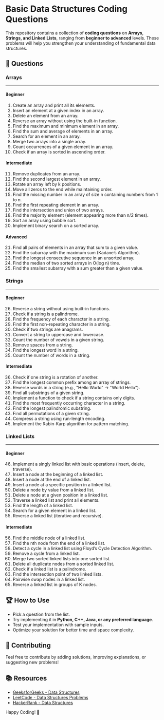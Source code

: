 # Basic Data Structures Coding Questions

This repository contains a collection of **coding questions** on **Arrays, Strings, and Linked Lists**, ranging from **beginner to advanced** levels. These problems will help you strengthen your understanding of fundamental data structures.

## 📌 **Questions**

### **Arrays**

---

#### **Beginner**
1. Create an array and print all its elements.
2. Insert an element at a given index in an array.
3. Delete an element from an array.
4. Reverse an array without using the built-in function.
5. Find the maximum and minimum element in an array.
6. Find the sum and average of elements in an array.
7. Search for an element in an array.
8. Merge two arrays into a single array.
9. Count occurrences of a given element in an array.
10. Check if an array is sorted in ascending order.

#### **Intermediate**
11. Remove duplicates from an array.
12. Find the second largest element in an array.
13. Rotate an array left by k positions.
14. Move all zeros to the end while maintaining order.
15. Find the missing number in an array of size n containing numbers from 1 to n.
16. Find the first repeating element in an array.
17. Find the intersection and union of two arrays.
18. Find the majority element (element appearing more than n/2 times).
19. Sort an array using bubble sort.
20. Implement binary search on a sorted array.

#### **Advanced**
21. Find all pairs of elements in an array that sum to a given value.
22. Find the subarray with the maximum sum (Kadane’s Algorithm).
23. Find the longest consecutive sequence in an unsorted array.
24. Find the median of two sorted arrays in O(log n) time.
25. Find the smallest subarray with a sum greater than a given value.

### **Strings**

---

#### **Beginner**
26. Reverse a string without using built-in functions.
27. Check if a string is a palindrome.
28. Find the frequency of each character in a string.
29. Find the first non-repeating character in a string.
30. Check if two strings are anagrams.
31. Convert a string to uppercase and lowercase.
32. Count the number of vowels in a given string.
33. Remove spaces from a string.
34. Find the longest word in a string.
35. Count the number of words in a string.

#### **Intermediate**
36. Check if one string is a rotation of another.
37. Find the longest common prefix among an array of strings.
38. Reverse words in a string (e.g., "Hello World" → "World Hello").
39. Find all substrings of a given string.
40. Implement a function to check if a string contains only digits.
41. Find the most frequently occurring character in a string.
42. Find the longest palindromic substring.
43. Find all permutations of a given string.
44. Compress a string using run-length encoding.
45. Implement the Rabin-Karp algorithm for pattern matching.

### **Linked Lists**

---

#### **Beginner**
46. Implement a singly linked list with basic operations (insert, delete, traverse).
47. Insert a node at the beginning of a linked list.
48. Insert a node at the end of a linked list.
49. Insert a node at a specific position in a linked list.
50. Delete a node by value from a linked list.
51. Delete a node at a given position in a linked list.
52. Traverse a linked list and print all elements.
53. Find the length of a linked list.
54. Search for a given element in a linked list.
55. Reverse a linked list (iterative and recursive).

#### **Intermediate**
56. Find the middle node of a linked list.
57. Find the nth node from the end of a linked list.
58. Detect a cycle in a linked list using Floyd’s Cycle Detection Algorithm.
59. Remove a cycle from a linked list.
60. Merge two sorted linked lists into one sorted list.
61. Delete all duplicate nodes from a sorted linked list.
62. Check if a linked list is a palindrome.
63. Find the intersection point of two linked lists.
64. Pairwise swap nodes in a linked list.
65. Reverse a linked list in groups of K nodes.

## 🏆 **How to Use**
- Pick a question from the list.
- Try implementing it in **Python, C++, Java, or any preferred language**.
- Test your implementation with sample inputs.
- Optimize your solution for better time and space complexity.

## 🚀 **Contributing**
Feel free to contribute by adding solutions, improving explanations, or suggesting new problems!

## 📚 **Resources**
- [GeeksforGeeks - Data Structures](https://www.geeksforgeeks.org/data-structures/)
- [LeetCode - Data Structures Problems](https://leetcode.com/problemset/all/)
- [HackerRank - Data Structures](https://www.hackerrank.com/domains/tutorials/10-days-of-data-structures)

Happy Coding! 🎯
